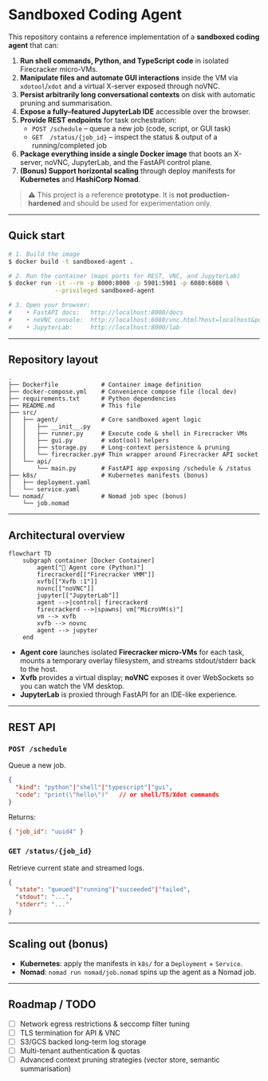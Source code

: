 # Sandboxed Coding Agent

This repository contains a reference implementation of a **sandboxed coding agent** that can:

1. **Run shell commands, Python, and TypeScript code** in isolated Firecracker micro-VMs.
2. **Manipulate files and automate GUI interactions** inside the VM via `xdotool`/`xdot` and a virtual X-server exposed through noVNC.
3. **Persist arbitrarily long conversational contexts** on disk with automatic pruning and summarisation.
4. **Expose a fully–featured JupyterLab IDE** accessible over the browser.
5. **Provide REST endpoints** for task orchestration:
   * `POST /schedule` – queue a new job (code, script, or GUI task)
   * `GET  /status/{job_id}` – inspect the status & output of a running/completed job
6. **Package everything inside a single Docker image** that boots an X-server, noVNC, JupyterLab, and the FastAPI control plane.
7. **(Bonus) Support horizontal scaling** through deploy manifests for **Kubernetes** and **HashiCorp Nomad**.

> ⚠️  This project is a reference **prototype**.  It is **not production-hardened** and should be used for experimentation only.

---

## Quick start

```bash
# 1. Build the image
$ docker build -t sandboxed-agent .

# 2. Run the container (maps ports for REST, VNC, and JupyterLab)
$ docker run -it --rm -p 8000:8000 -p 5901:5901 -p 6080:6080 \
             --privileged sandboxed-agent

# 3. Open your browser:
#    • FastAPI docs:   http://localhost:8000/docs
#    • noVNC console:  http://localhost:6080/vnc.html?host=localhost&port=6080
#    • JupyterLab:     http://localhost:8000/lab
```

---

## Repository layout

```
.
├── Dockerfile            # Container image definition
├── docker-compose.yml    # Convenience compose file (local dev)
├── requirements.txt      # Python dependencies
├── README.md             # This file
├── src/
│   ├── agent/            # Core sandboxed agent logic
│   │   ├── __init__.py
│   │   ├── runner.py     # Execute code & shell in Firecracker VMs
│   │   ├── gui.py        # xdot(ool) helpers
│   │   ├── storage.py    # Long-context persistence & pruning
│   │   └── firecracker.py# Thin wrapper around Firecracker API socket
│   └── api/
│       └── main.py       # FastAPI app exposing /schedule & /status
├── k8s/                  # Kubernetes manifests (bonus)
│   ├── deployment.yaml
│   └── service.yaml
└── nomad/                # Nomad job spec (bonus)
    └── job.nomad
```

---

## Architectural overview

```mermaid
flowchart TD
    subgraph container [Docker Container]
        agent["🧠 Agent core (Python)"]
        firecrackerd[["Firecracker VMM"]]
        xvfb[["Xvfb :1"]]
        novnc[["noVNC"]]
        jupyter[["JupyterLab"]]
        agent -->|control| firecrackerd
        firecrackerd -->|spawns| vm["MicroVM(s)"]
        vm --> xvfb
        xvfb --> novnc
        agent --> jupyter
    end
```

* **Agent core** launches isolated **Firecracker micro-VMs** for each task, mounts a temporary overlay filesystem, and streams stdout/stderr back to the host.
* **Xvfb** provides a virtual display; **noVNC** exposes it over WebSockets so you can watch the VM desktop.
* **JupyterLab** is proxied through FastAPI for an IDE-like experience.

---

## REST API

### `POST /schedule`
Queue a new job.

```json
{
  "kind": "python"|"shell"|"typescript"|"gui",
  "code": "print(\"hello\")"   // or shell/TS/Xdot commands
}
```

Returns:

```json
{ "job_id": "uuid4" }
```

### `GET /status/{job_id}`
Retrieve current state and streamed logs.

```json
{
  "state": "queued"|"running"|"succeeded"|"failed",
  "stdout": "...",
  "stderr": "..."
}
```

---

## Scaling out (bonus)

* **Kubernetes**: apply the manifests in `k8s/` for a `Deployment` + `Service`.
* **Nomad**: `nomad run nomad/job.nomad` spins up the agent as a Nomad job.

---

## Roadmap / TODO

- [ ] Network egress restrictions & seccomp filter tuning
- [ ] TLS termination for API & VNC
- [ ] S3/GCS backed long-term log storage
- [ ] Multi-tenant authentication & quotas
- [ ] Advanced context pruning strategies (vector store, semantic summarisation) 